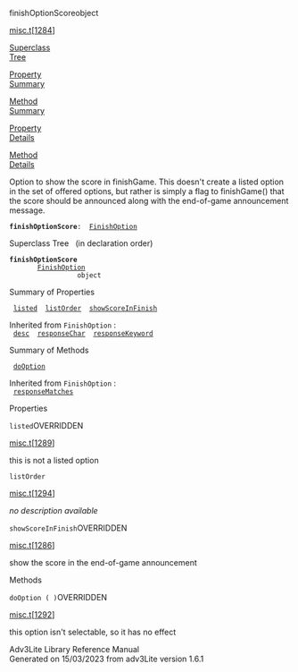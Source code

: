 ---
---
<span class="title">finishOptionScore</span><span class="type">object</span>

[misc.t](../file/misc.t.html)\[[1284](../source/misc.t.html#1284)\]

[Superclass  
Tree](#_SuperClassTree_)

[Property  
Summary](#_PropSummary_)

[Method  
Summary](#_MethodSummary_)

[Property  
Details](#_Properties_)

[Method  
Details](#_Methods_)

<div class="fdesc">

Option to show the score in finishGame. This doesn't create a listed
option in the set of offered options, but rather is simply a flag to
finishGame() that the score should be announced along with the
end-of-game announcement message.

**`finishOptionScore`**` :   `[`FinishOption`](../object/FinishOption.html)

</div>

<span id="_SuperClassTree_"></span>

<div class="mjhd">

<span class="hdln">Superclass Tree</span>   (in declaration order)

</div>

**`finishOptionScore`**  
`         `[`FinishOption`](../object/FinishOption.html)  
`                 object`  
<span id="_PropSummary_"></span>

<div class="mjhd">

<span class="hdln">Summary of Properties</span>  

</div>

` `[`listed`](#listed)`  `[`listOrder`](#listOrder)`  `[`showScoreInFinish`](#showScoreInFinish)`  `

Inherited from `FinishOption` :  
` `[`desc`](../object/FinishOption.html#desc)`  `[`responseChar`](../object/FinishOption.html#responseChar)`  `[`responseKeyword`](../object/FinishOption.html#responseKeyword)`  `

<span id="_MethodSummary_"></span>

<div class="mjhd">

<span class="hdln">Summary of Methods</span>  

</div>

` `[`doOption`](#doOption)`  `

Inherited from `FinishOption` :  
` `[`responseMatches`](../object/FinishOption.html#responseMatches)`  `

<span id="_Properties_"></span>

<div class="mjhd">

<span class="hdln">Properties</span>  

</div>

<span id="listed"></span>

`listed`<span class="rem">OVERRIDDEN</span>

[misc.t](../file/misc.t.html)\[[1289](../source/misc.t.html#1289)\]

<div class="desc">

this is not a listed option

</div>

<span id="listOrder"></span>

`listOrder`

[misc.t](../file/misc.t.html)\[[1294](../source/misc.t.html#1294)\]

<div class="desc">

*no description available*

</div>

<span id="showScoreInFinish"></span>

`showScoreInFinish`<span class="rem">OVERRIDDEN</span>

[misc.t](../file/misc.t.html)\[[1286](../source/misc.t.html#1286)\]

<div class="desc">

show the score in the end-of-game announcement

</div>

<span id="_Methods_"></span>

<div class="mjhd">

<span class="hdln">Methods</span>  

</div>

<span id="doOption"></span>

`doOption ( )`<span class="rem">OVERRIDDEN</span>

[misc.t](../file/misc.t.html)\[[1292](../source/misc.t.html#1292)\]

<div class="desc">

this option isn't selectable, so it has no effect

</div>

<div class="ftr">

Adv3Lite Library Reference Manual  
Generated on 15/03/2023 from adv3Lite version 1.6.1

</div>
